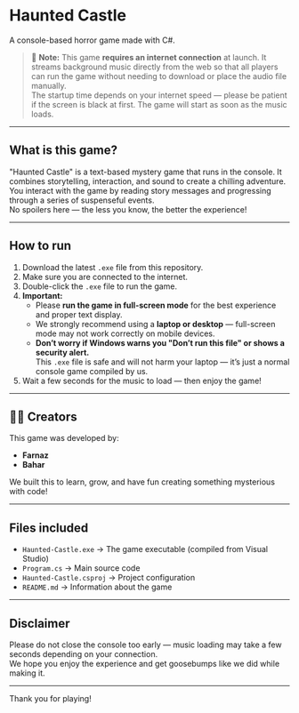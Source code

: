 # Haunted Castle 

A console-based horror game made with C#.

> 🛜 **Note:** This game **requires an internet connection** at launch. It streams background music directly from the web so that all players can run the game without needing to download or place the audio file manually.  
The startup time depends on your internet speed — please be patient if the screen is black at first. The game will start as soon as the music loads.

---

## What is this game?

"Haunted Castle" is a text-based mystery game that runs in the console. It combines storytelling, interaction, and sound to create a chilling adventure. You interact with the game by reading story messages and progressing through a series of suspenseful events.  
No spoilers here — the less you know, the better the experience!

---

## How to run

1. Download the latest `.exe` file from this repository.  
2. Make sure you are connected to the internet.  
3. Double-click the `.exe` file to run the game.  
4. **Important:**  
   - Please **run the game in full-screen mode** for the best experience and proper text display.  
   - We strongly recommend using a **laptop or desktop** — full-screen mode may not work correctly on mobile devices.  
   - **Don’t worry if Windows warns you "Don’t run this file" or shows a security alert.**  
     This `.exe` file is safe and will not harm your laptop — it’s just a normal console game compiled by us.  
5. Wait a few seconds for the music to load — then enjoy the game! 

---

## 🧑‍💻 Creators

This game was developed by:

- **Farnaz**  
- **Bahar** 

We built this to learn, grow, and have fun creating something mysterious with code!

---

## Files included

- `Haunted-Castle.exe` → The game executable (compiled from Visual Studio)  
- `Program.cs` → Main source code  
- `Haunted-Castle.csproj` → Project configuration  
- `README.md` → Information about the game

---

## Disclaimer

Please do not close the console too early — music loading may take a few seconds depending on your connection.  
We hope you enjoy the experience and get goosebumps like we did while making it. 

---

Thank you for playing!  

